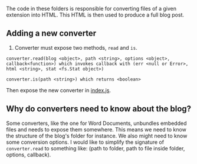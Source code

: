 The code in these folders is responsible for converting files of a given extension into HTML. This HTML is then used to produce a full blog post. 

## Adding a new converter

1. Converter must expose two methods, ```read``` and ```is```. 

```
converter.read(blog <object>, path <string>, options <object>, callback<function>) which invokes callback with (err <null or Error>, html <string>, stat <fs.Stat object>)

converter.is(path <string>) which returns <boolean>
```

Then expose the new converter in [index.js](./index.js).

## Why do converters need to know about the blog?

Some converters, like the one for Word Documents, unbundles embedded files and needs to expose them somewhere. This means we need to know the structure of the blog's folder for instance. We also might need to know some conversion options. I would like to simplify the signature of ```converter.read``` to something like: (path to folder, path to file inside folder, options, callback).
